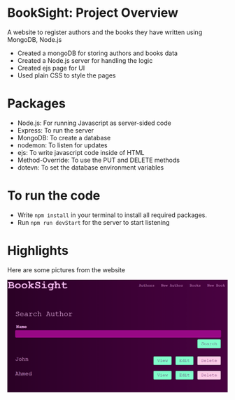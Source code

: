 # BookSight: Project Overview
A website to register authors and the books they have written using MongoDB, Node.js
* Created a mongoDB for storing authors and books data
* Created a Node.js server for handling the logic 
* Created ejs page for UI
* Used plain CSS to style the pages

# Packages
* Node.js: For running Javascript as server-sided code
* Express: To run the server
* MongoDB: To create a database
* nodemon: To listen for updates
* ejs: To write javascript code inside of HTML
* Method-Override: To use the PUT and DELETE methods
* dotevn: To set the database environment variables

# To run the code
* Write ```npm install``` in your terminal to install all required packages. 
* Run ```npm run devStart``` for the server to start listening 

# Highlights 
Here are some pictures from the website

<img width='600' heigh='550' src='https://github.com/ahmedheakl/BookSight/blob/main/authors_page.png'>

 


